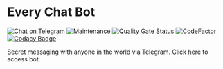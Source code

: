# Every Chat Bot

[![Chat on Telegram](https://img.shields.io/badge/Chat%20on-Telegram-brightgreen.svg)](https://t.me/every_chat_bot)
[![Maintenance](https://img.shields.io/badge/Maintained%3F-yes-green.svg)](https://github.com/suphero/every-chat-bot/graphs/commit-activity)
[![Quality Gate Status](https://sonarcloud.io/api/project_badges/measure?project=suphero_every-chat-bot&metric=alert_status)](https://sonarcloud.io/dashboard?id=suphero_every-chat-bot)
[![CodeFactor](https://www.codefactor.io/repository/github/suphero/every-chat-bot/badge)](https://www.codefactor.io/repository/github/suphero/every-chat-bot)
[![Codacy Badge](https://api.codacy.com/project/badge/Grade/9d922d969a904b2188e324a864b19513)](https://app.codacy.com/gh/suphero/every-chat-bot?utm_source=github.com&utm_medium=referral&utm_content=suphero/every-chat-bot&utm_campaign=Badge_Grade)

Secret messaging with anyone in the world via Telegram. [Click here](https://t.me/every_chat_bot) to access bot.
